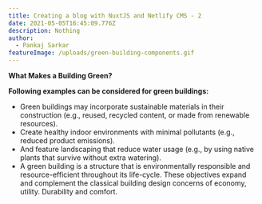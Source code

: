 ```yaml
---
title: Creating a blog with NuxtJS and Netlify CMS - 2
date: 2021-05-05T16:45:09.776Z
description: Nothing
author:
  - Pankaj Sarkar
featureImage: /uploads/green-building-components.gif
---
```

**What Makes a Building Green?**

**Following examples can be considered for green buildings:**

* Green buildings may incorporate sustainable materials in their construction (e.g., reused, recycled content, or made from renewable resources).
* Create healthy indoor environments with minimal pollutants (e.g., reduced product emissions).
* And feature landscaping that reduce water usage (e.g., by using native plants that survive without extra watering).
* A green building is a structure that is environmentally responsible and resource-efficient throughout its life-cycle. These objectives expand and complement the classical building design concerns of economy, utility. Durability and comfort.